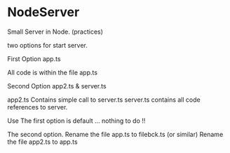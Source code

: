 # NodeServer
Small Server in Node. (practices)

two options for start server.

First Option
app.ts 

All code is within the file app.ts


Second Option
app2.ts & server.ts

app2.ts  Contains simple call to server.ts
server.ts contains all code references to server.


Use
The first option is default ... nothing to do !!

The second option.
Rename the file app.ts to filebck.ts (or similar)
Rename the file app2.ts to app.ts


